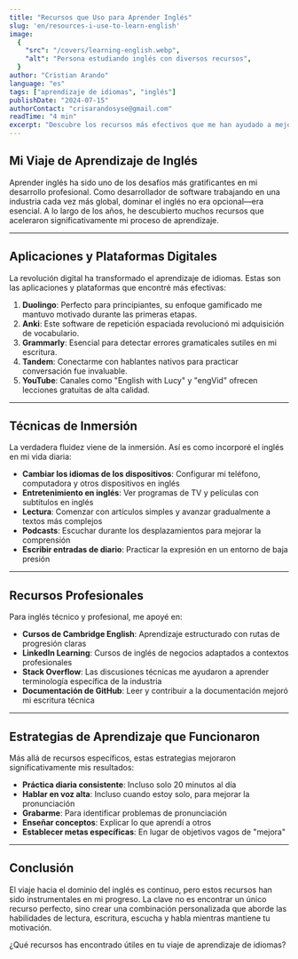 ```yaml
---
title: "Recursos que Uso para Aprender Inglés"
slug: 'en/resources-i-use-to-learn-english'
image:
  {
    "src": "/covers/learning-english.webp",
    "alt": "Persona estudiando inglés con diversos recursos",
  }
author: "Cristian Arando"
language: "es"
tags: ["aprendizaje de idiomas", "inglés"]
publishDate: "2024-07-15"
authorContact: "crisarandosyse@gmail.com"
readTime: "4 min"
excerpt: "Descubre los recursos más efectivos que me han ayudado a mejorar mi dominio del inglés, desde aplicaciones y sitios web hasta técnicas de inmersión y métodos de práctica."
---
```


## Mi Viaje de Aprendizaje de Inglés

Aprender inglés ha sido uno de los desafíos más gratificantes en mi desarrollo profesional. Como desarrollador de software trabajando en una industria cada vez más global, dominar el inglés no era opcional—era esencial. A lo largo de los años, he descubierto muchos recursos que aceleraron significativamente mi proceso de aprendizaje.

---

## Aplicaciones y Plataformas Digitales

La revolución digital ha transformado el aprendizaje de idiomas. Estas son las aplicaciones y plataformas que encontré más efectivas:

1. **Duolingo**: Perfecto para principiantes, su enfoque gamificado me mantuvo motivado durante las primeras etapas.
2. **Anki**: Este software de repetición espaciada revolucionó mi adquisición de vocabulario.
3. **Grammarly**: Esencial para detectar errores gramaticales sutiles en mi escritura.
4. **Tandem**: Conectarme con hablantes nativos para practicar conversación fue invaluable.
5. **YouTube**: Canales como "English with Lucy" y "engVid" ofrecen lecciones gratuitas de alta calidad.

---

## Técnicas de Inmersión

La verdadera fluidez viene de la inmersión. Así es como incorporé el inglés en mi vida diaria:

- **Cambiar los idiomas de los dispositivos**: Configurar mi teléfono, computadora y otros dispositivos en inglés
- **Entretenimiento en inglés**: Ver programas de TV y películas con subtítulos en inglés
- **Lectura**: Comenzar con artículos simples y avanzar gradualmente a textos más complejos
- **Podcasts**: Escuchar durante los desplazamientos para mejorar la comprensión
- **Escribir entradas de diario**: Practicar la expresión en un entorno de baja presión

---

## Recursos Profesionales

Para inglés técnico y profesional, me apoyé en:

- **Cursos de Cambridge English**: Aprendizaje estructurado con rutas de progresión claras
- **LinkedIn Learning**: Cursos de inglés de negocios adaptados a contextos profesionales
- **Stack Overflow**: Las discusiones técnicas me ayudaron a aprender terminología específica de la industria
- **Documentación de GitHub**: Leer y contribuir a la documentación mejoró mi escritura técnica

---

## Estrategias de Aprendizaje que Funcionaron

Más allá de recursos específicos, estas estrategias mejoraron significativamente mis resultados:

- **Práctica diaria consistente**: Incluso solo 20 minutos al día
- **Hablar en voz alta**: Incluso cuando estoy solo, para mejorar la pronunciación
- **Grabarme**: Para identificar problemas de pronunciación
- **Enseñar conceptos**: Explicar lo que aprendí a otros
- **Establecer metas específicas**: En lugar de objetivos vagos de "mejora"

---

## Conclusión

El viaje hacia el dominio del inglés es continuo, pero estos recursos han sido instrumentales en mi progreso. La clave no es encontrar un único recurso perfecto, sino crear una combinación personalizada que aborde las habilidades de lectura, escritura, escucha y habla mientras mantiene tu motivación.

¿Qué recursos has encontrado útiles en tu viaje de aprendizaje de idiomas?